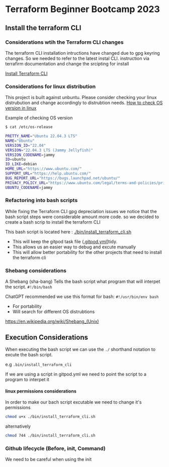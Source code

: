 # Terraform Beginner Bootcamp 2023

## Install the terraform CLI

### Considerations wtih the Terraform CLI changes
The terraform CLI installation intructions have changed due to gpg keyring changes. So we needed to refer to the latest instal CLI. instruction via terrafirm documentation and change the srcipting for install

[Install Terraform CLI](https://developer.hashicorp.com/terraform/tutorials/aws-get-started/install-cli)

### Considerations for linux distribution

This project is built against unbuntu.
Please consider checking your linux distrubution and change accordingly to distrubtion needs.
[How to check OS version in linux](https://cloudzy.com/blog/find-os-version-with-command-line/)

Example of checking OS version
```sh
$ cat /etc/os-release

PRETTY_NAME="Ubuntu 22.04.3 LTS"
NAME="Ubuntu"
VERSION_ID="22.04"
VERSION="22.04.3 LTS (Jammy Jellyfish)"
VERSION_CODENAME=jammy
ID=ubuntu
ID_LIKE=debian
HOME_URL="https://www.ubuntu.com/"
SUPPORT_URL="https://help.ubuntu.com/"
BUG_REPORT_URL="https://bugs.launchpad.net/ubuntu/"
PRIVACY_POLICY_URL="https://www.ubuntu.com/legal/terms-and-policies/privacy-policy"
UBUNTU_CODENAME=jammy
```

### Refactoring into bash scripts

While fixing the Terraform CLI gpg depreciation issues we notice that the bash script steps were considerable amount more code. so we decided to create a bash scrip to install the terraform CLI

This bash script is located here : [./bin/install_terraform_cli.sh](./bin/install_terraform_cli.sh)

- This will keep the gitpod task file ([.gitpod.yml](.gitpod.yml)]tidy.
- This allows us an easier way to debug and excute manually
- This will allow better portability for the other projects that need to install the terraform cli

### Shebang considerations

A Shebang (sha-bang) Tells the bash script what program that will interpet the script. `#!/bin/bash`


ChatGPT recommended we use this format for bash: `#!/usr/bin/env bash`
- For portability
- Will search for different OS distrubtions

https://en.wikipedia.org/wiki/Shebang_(Unix)

## Execution Considerations

When executing the bash script we can use the `./` shorthand notation to excute the bash script.

e.g `.bin/install_terraform_cli`

If we are using a script in gitpod.yml we need to point the script to a program to interpet it

#### linux permissions considerations 

In order to make our bach script excutable we need to change it's permissions

```sh
chmod u+x ./bin/install_terraform_cli.sh
```

alternatively 
```sh
chmod 744 ./bin/install_terraform_cli.sh
```
### Github lifecycle (Before, init, Command)

We need to be careful when using the init
